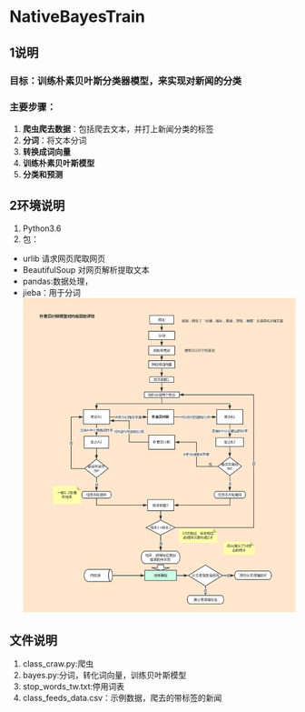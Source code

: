 # NativeBayesTrain

## 1说明
### 目标：训练朴素贝叶斯分类器模型，来实现对新闻的分类
### 主要步骤：
1. **爬虫爬去数据**：包括爬去文本，并打上新闻分类的标签
2. **分词**：将文本分词
3. **转换成词向量**
4. **训练朴素贝叶斯模型**
5. **分类和预测**

## 2环境说明
1. Python3.6
2. 包：
- urlib 请求网页爬取网页
- BeautifulSoup 对网页解析提取文本
- pandas:数据处理，
- jieba：用于分词
![introdution](https://raw.githubusercontent.com/moxigandashu/NativeBayesTrain/master/%E6%9C%B4%E7%B4%A0%E8%B4%9D%E5%8F%B6%E6%96%AF%E5%AF%B9%E5%86%85%E5%AE%B9%E7%9A%84%E8%AF%84%E4%BC%B0.png)

## 文件说明
1. class_craw.py:爬虫
2. bayes.py:分词，转化词向量，训练贝叶斯模型
3. stop_words_tw.txt:停用词表
4. class_feeds_data.csv：示例数据，爬去的带标签的新闻

